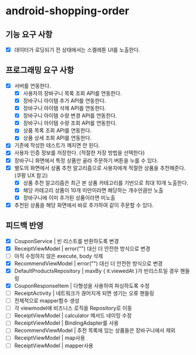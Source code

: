 # android-shopping-order

## 기능 요구 사항

- [x] 데이터가 로딩되기 전 상태에서는 스켈레톤 UI를 노출한다.

## 프로그래밍 요구 사항

- [x] 서버를 연동한다.
    - [x] 사용자의 장바구니 목록 조회 API를 연동한다.
    - [x] 장바구니 아이템 추가 API를 연동한다.
    - [x] 장바구니 아이템 삭제 API를 연동한다.
    - [x] 장바구니 아이템 수량 변경 API를 연동한다.
    - [x] 장바구니 아이템 수량 조회 API를 연동한다.
    - [x] 상품 목록 조회 API를 연동한다.
    - [x] 상품 상세 조회 API를 연동한다.
- [x] 기존에 작성한 테스트가 깨지면 안 된다.
- [x] 사용자 인증 정보를 저장한다. (적절한 저장 방법을 선택한다)
- [x] 장바구니 화면에서 특정 상품만 골라 주문하기 버튼을 누를 수 있다.
- [x] 별도의 화면에서 상품 추천 알고리즘으로 사용자에게 적절한 상품을 추천해준다. (쿠팡 UX 참고)
    - [x] 상품 추천 알고리즘은 최근 본 상품 카테고리를 기반으로 최대 10개 노출한다.
    - [x] 해당 카테고리 상품이 10개 미만이라면 해당하는 개수만큼만 노출
    - [x] 장바구니에 이미 추가된 상품이라면 미노출
- [x] 추천된 상품을 해당 화면에서 바로 추가하여 같이 주문할 수 있다.

## 피드백 반영

- [x] CouponService | 빈 리스트를 반환하도록 변경
- [x] ReceiptViewModel | error("") 대신 더 안전한 방식으로 변경
- [ ] 아직 수정하지 않은 execute, body 삭제
- [x] RecommendViewModel | error("") 대신 더 안전한 방식으로 변경
- [x] DefaultProductsRepository | maxBy { it.viewedAt }가 빈리스트일 경우 핸들링
- [x] CouponResponseItem | 다형성을 사용하여 파싱하도록 수정
- [ ] ReceiptActivity | 네트워크가 끊어지게 되면 생기는 오류 핸들링
- [ ] 전체적으로 mapper함수 생성
- [ ] 각 viewmodel에 비즈니스 로직을 Repository로 이동
- [ ] ReceiptViewModel | calculator 메서드 네이밍 수정
- [ ] ReceiptViewModel | BindingAdapter를 사용
- [ ] RecommendViewModel | 추천 목록에 있는 상품들은 장바구니에서 제외
- [ ] ReceiptViewModel | map사용
- [ ] ReceiptViewModel | mapper사용